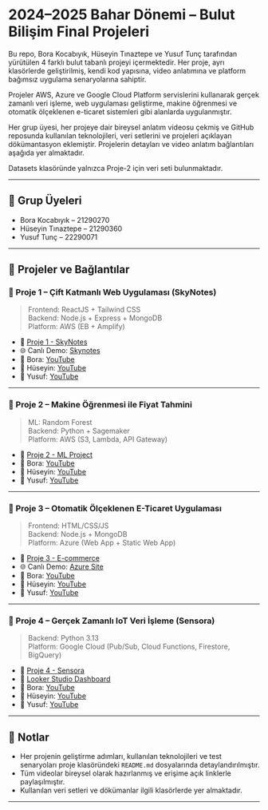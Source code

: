 # 2024–2025 Bahar Dönemi – Bulut Bilişim Final Projeleri

Bu repo, Bora Kocabıyık, Hüseyin Tınaztepe ve Yusuf Tunç tarafından yürütülen 4 farklı bulut tabanlı projeyi içermektedir. Her proje, ayrı klasörlerde geliştirilmiş, kendi kod yapısına, video anlatımına ve platform bağımsız uygulama senaryolarına sahiptir.

Projeler AWS, Azure ve Google Cloud Platform servislerini kullanarak gerçek zamanlı veri işleme, web uygulaması geliştirme, makine öğrenmesi ve otomatik ölçeklenen e-ticaret sistemleri gibi alanlarda uygulanmıştır.

Her grup üyesi, her projeye dair bireysel anlatım videosu çekmiş ve GitHub reposunda kullanılan teknolojileri, veri setlerini ve projeleri açıklayan dökümantasyon eklemiştir. Projelerin detayları ve video anlatım bağlantıları aşağıda yer almaktadır.

Datasets klasöründe yalnızca Proje-2 için veri seti bulunmaktadır.

---

## 👤 Grup Üyeleri

- Bora Kocabıyık – 21290270
- Hüseyin Tınaztepe – 21290360
- Yusuf Tunç – 22290071

---

## 📁 Projeler ve Bağlantılar

### 🔹 Proje 1 – Çift Katmanlı Web Uygulaması (SkyNotes)

> Frontend: ReactJS + Tailwind CSS  
> Backend: Node.js + Express + MongoDB  
> Platform: AWS (EB + Amplify)

- 📂 [Proje 1 - SkyNotes](./Proje%201%20-%20skynotes/)
- 🌐 Canlı Demo: [Skynotes](https://skynotes.borak.dev/)
- 🎥 Bora: [YouTube](https://youtu.be/EyVPyuHyZCw)
- 🎥 Hüseyin: [YouTube](https://youtu.be/uzP7cAMslx4)
- 🎥 Yusuf: [YouTube](https://youtu.be/2Uld3BLzK_E)

---

### 🔹 Proje 2 – Makine Öğrenmesi ile Fiyat Tahmini

> ML: Random Forest  
> Backend: Python + Sagemaker  
> Platform: AWS (S3, Lambda, API Gateway)

- 📂 [Proje 2 - ML Project](./Proje%202%20-%20mlproject/)
- 🎥 Bora: [YouTube](https://youtu.be/P8G7fpsn-ig)
- 🎥 Hüseyin: [YouTube](https://youtu.be/Lqkzts8Yn48)
- 🎥 Yusuf: [YouTube](https://youtu.be/hDo2oQ2puFU)

---

### 🔹 Proje 3 – Otomatik Ölçeklenen E-Ticaret Uygulaması

> Frontend: HTML/CSS/JS  
> Backend: Node.js + MongoDB  
> Platform: Azure (Web App + Static Web App)

- 📂 [Proje 3 - E-commerce](./Proje%203%20-%20ecommerce-project/)
- 🌐 Canlı Demo: [Azure Site](https://nice-sand-04de3bb0f.6.azurestaticapps.net)
- 🎥 Bora: [YouTube](https://youtu.be/K70y9Q2krTs)
- 🎥 Hüseyin: [YouTube](https://youtu.be/9z-mOofC4VY)
- 🎥 Yusuf: [YouTube](https://youtu.be/Lglhx8VGsTo)

---

### 🔹 Proje 4 – Gerçek Zamanlı IoT Veri İşleme (Sensora)

> Backend: Python 3.13  
> Platform: Google Cloud (Pub/Sub, Cloud Functions, Firestore, BigQuery)

- 📂 [Proje 4 - Sensora](./Proje%204%20-%20sensora/)
- 🔗 [Looker Studio Dashboard](https://lookerstudio.google.com/reporting/95e13dc5-2708-4148-885f-037f6f775e4c)
- 🎥 Bora: [YouTube](https://youtu.be/tA8p7Vt9Aio)
- 🎥 Hüseyin: [YouTube](https://youtu.be/nQBN8iOe3TE)
- 🎥 Yusuf: [YouTube](https://youtu.be/ZfUPqlrDnx8)

---

## 📌 Notlar

- Her projenin geliştirme adımları, kullanılan teknolojileri ve test senaryoları proje klasöründeki `README.md` dosyalarında detaylandırılmıştır.
- Tüm videolar bireysel olarak hazırlanmış ve erişime açık linklerle paylaşılmıştır.
- Kullanılan veri setleri ve dökümanlar ilgili klasörlerde yer almaktadır.

---
